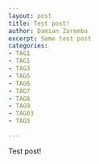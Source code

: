 ```yaml
---
layout: post
title: Test post!
author: Damian Zaremba
excerpt: Some test post
categories:
- TAG1
- TAG1
- TAG3
- TAG5
- TAG6
- TAG7
- TAG8
- TAG9
- TAG03
- TAG5

---
```


Test post!